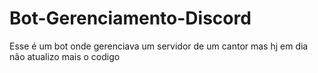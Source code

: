 # Bot-Gerenciamento-Discord
Esse é um bot onde gerenciava um servidor de um cantor mas hj em dia não atualizo mais o codigo
